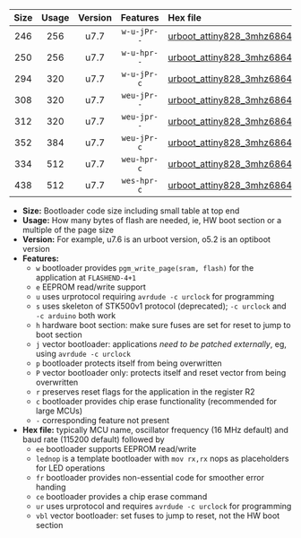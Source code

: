 |Size|Usage|Version|Features|Hex file|
|:-:|:-:|:-:|:-:|:--|
|246|256|u7.7|`w-u-jPr--`|[urboot_attiny828_3mhz6864_9600bps_lednop_ur_vbl.hex](https://raw.githubusercontent.com/stefanrueger/urboot.hex/main/mcus/attiny828/fcpu_3mhz6864/9600_bps/urboot_attiny828_3mhz6864_9600bps_lednop_ur_vbl.hex)|
|250|256|u7.7|`w-u-hpr--`|[urboot_attiny828_3mhz6864_9600bps_lednop_fr_ur.hex](https://raw.githubusercontent.com/stefanrueger/urboot.hex/main/mcus/attiny828/fcpu_3mhz6864/9600_bps/urboot_attiny828_3mhz6864_9600bps_lednop_fr_ur.hex)|
|294|320|u7.7|`w-u-jPr-c`|[urboot_attiny828_3mhz6864_9600bps_lednop_fr_ce_ur_vbl.hex](https://raw.githubusercontent.com/stefanrueger/urboot.hex/main/mcus/attiny828/fcpu_3mhz6864/9600_bps/urboot_attiny828_3mhz6864_9600bps_lednop_fr_ce_ur_vbl.hex)|
|308|320|u7.7|`weu-jPr--`|[urboot_attiny828_3mhz6864_9600bps_ee_lednop_ur_vbl.hex](https://raw.githubusercontent.com/stefanrueger/urboot.hex/main/mcus/attiny828/fcpu_3mhz6864/9600_bps/urboot_attiny828_3mhz6864_9600bps_ee_lednop_ur_vbl.hex)|
|312|320|u7.7|`weu-jpr--`|[urboot_attiny828_3mhz6864_9600bps_ee_lednop_fr_ur_vbl.hex](https://raw.githubusercontent.com/stefanrueger/urboot.hex/main/mcus/attiny828/fcpu_3mhz6864/9600_bps/urboot_attiny828_3mhz6864_9600bps_ee_lednop_fr_ur_vbl.hex)|
|352|384|u7.7|`weu-jPr-c`|[urboot_attiny828_3mhz6864_9600bps_ee_lednop_fr_ce_ur_vbl.hex](https://raw.githubusercontent.com/stefanrueger/urboot.hex/main/mcus/attiny828/fcpu_3mhz6864/9600_bps/urboot_attiny828_3mhz6864_9600bps_ee_lednop_fr_ce_ur_vbl.hex)|
|334|512|u7.7|`weu-hpr-c`|[urboot_attiny828_3mhz6864_9600bps_ee_lednop_fr_ce_ur.hex](https://raw.githubusercontent.com/stefanrueger/urboot.hex/main/mcus/attiny828/fcpu_3mhz6864/9600_bps/urboot_attiny828_3mhz6864_9600bps_ee_lednop_fr_ce_ur.hex)|
|438|512|u7.7|`wes-hpr-c`|[urboot_attiny828_3mhz6864_9600bps_ee_lednop_fr_ce.hex](https://raw.githubusercontent.com/stefanrueger/urboot.hex/main/mcus/attiny828/fcpu_3mhz6864/9600_bps/urboot_attiny828_3mhz6864_9600bps_ee_lednop_fr_ce.hex)|

- **Size:** Bootloader code size including small table at top end
- **Usage:** How many bytes of flash are needed, ie, HW boot section or a multiple of the page size
- **Version:** For example, u7.6 is an urboot version, o5.2 is an optiboot version
- **Features:**
  + `w` bootloader provides `pgm_write_page(sram, flash)` for the application at `FLASHEND-4+1`
  + `e` EEPROM read/write support
  + `u` uses urprotocol requiring `avrdude -c urclock` for programming
  + `s` uses skeleton of STK500v1 protocol (deprecated); `-c urclock` and `-c arduino` both work
  + `h` hardware boot section: make sure fuses are set for reset to jump to boot section
  + `j` vector bootloader: applications *need to be patched externally*, eg, using `avrdude -c urclock`
  + `p` bootloader protects itself from being overwritten
  + `P` vector bootloader only: protects itself and reset vector from being overwritten
  + `r` preserves reset flags for the application in the register R2
  + `c` bootloader provides chip erase functionality (recommended for large MCUs)
  + `-` corresponding feature not present
- **Hex file:** typically MCU name, oscillator frequency (16 MHz default) and baud rate (115200 default) followed by
  + `ee` bootloader supports EEPROM read/write
  + `lednop` is a template bootloader with `mov rx,rx` nops as placeholders for LED operations
  + `fr` bootloader provides non-essential code for smoother error handing
  + `ce` bootloader provides a chip erase command
  + `ur` uses urprotocol and requires `avrdude -c urclock` for programming
  + `vbl` vector bootloader: set fuses to jump to reset, not the HW boot section
